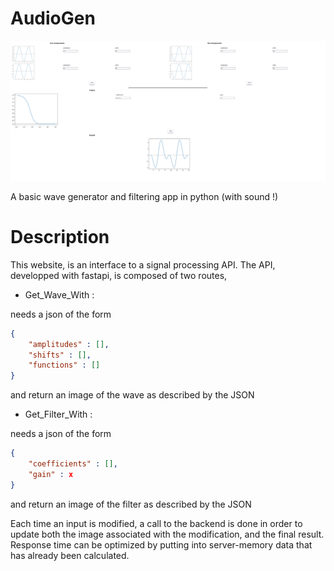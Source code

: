# AudioGen

![Visual](./doc/Visual.png)

A basic wave generator and filtering app in python (with sound !)

# Description

This website, is an interface to a signal processing API.
The API, developped with fastapi, is composed of two routes,

- Get_Wave_With :

needs a json of the form
```json
{
    "amplitudes" : [],
    "shifts" : [],
    "functions" : []
}
```

and return an image of the wave as described by the JSON

- Get_Filter_With :

needs a json of the form
```json
{
    "coefficients" : [],
    "gain" : x
}
```

and return an image of the filter as described by the JSON

Each time an input is modified, a call to the backend is done in order to update
both the image associated with the modification, and the final result. Response
time can be optimized by putting into server-memory data that has already been
calculated.
